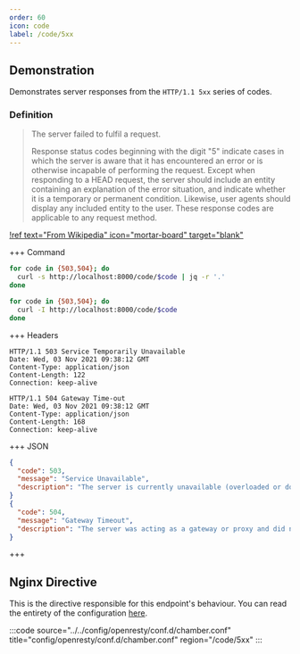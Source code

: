 ```yaml
---
order: 60
icon: code
label: /code/5xx
---
```


## Demonstration

Demonstrates server responses from the `HTTP/1.1 5xx` series of codes.

### Definition

> The server failed to fulfil a request.
> 
> Response status codes beginning with the digit "5" indicate cases in which the server is aware that it has encountered an error or is otherwise incapable of performing the request. Except when responding to a HEAD request, the server should include an entity containing an explanation of the error situation, and indicate whether it is a temporary or permanent condition. Likewise, user agents should display any included entity to the user. These response codes are applicable to any request method.

[!ref text="From Wikipedia" icon="mortar-board" target="blank"](https://en.wikipedia.org/wiki/List_of_HTTP_status_codes)

+++ Command
```bash # Respond with JSON:
for code in {503,504}; do 
  curl -s http://localhost:8000/code/$code | jq -r '.'
done
```
```bash # Respond with headers:
for code in {503,504}; do 
  curl -I http://localhost:8000/code/$code
done
```
+++ Headers
``` #
HTTP/1.1 503 Service Temporarily Unavailable
Date: Wed, 03 Nov 2021 09:38:12 GMT
Content-Type: application/json
Content-Length: 122
Connection: keep-alive

HTTP/1.1 504 Gateway Time-out
Date: Wed, 03 Nov 2021 09:38:12 GMT
Content-Type: application/json
Content-Length: 168
Connection: keep-alive
```
+++ JSON
```json # Various response bodies:
{
  "code": 503,
  "message": "Service Unavailable",
  "description": "The server is currently unavailable (overloaded or down)."
}
{
  "code": 504,
  "message": "Gateway Timeout",
  "description": "The server was acting as a gateway or proxy and did not receive a timely response from the upstream server."
}
```
+++ 

## Nginx Directive

This is the directive responsible for this endpoint's behaviour. You can read the entirety of the configuration [here](https://github.com/wilhelm-murdoch/chamber/blob/main/config/openresty/conf.d/chamber.conf).

:::code source="../../config/openresty/conf.d/chamber.conf" title="config/openresty/conf.d/chamber.conf" region="/code/5xx" :::